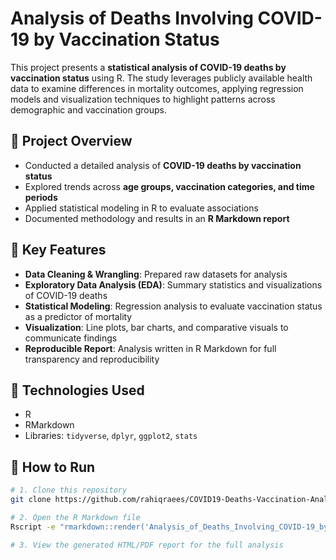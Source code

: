 # Analysis of Deaths Involving COVID-19 by Vaccination Status

This project presents a **statistical analysis of COVID-19 deaths by vaccination status** using R. The study leverages publicly available health data to examine differences in mortality outcomes, applying regression models and visualization techniques to highlight patterns across demographic and vaccination groups.

## 🔹 Project Overview
- Conducted a detailed analysis of **COVID-19 deaths by vaccination status**  
- Explored trends across **age groups, vaccination categories, and time periods**  
- Applied statistical modeling in R to evaluate associations  
- Documented methodology and results in an **R Markdown report**  

## 🔹 Key Features
- **Data Cleaning & Wrangling**: Prepared raw datasets for analysis  
- **Exploratory Data Analysis (EDA)**: Summary statistics and visualizations of COVID-19 deaths  
- **Statistical Modeling**: Regression analysis to evaluate vaccination status as a predictor of mortality  
- **Visualization**: Line plots, bar charts, and comparative visuals to communicate findings  
- **Reproducible Report**: Analysis written in R Markdown for full transparency and reproducibility  

## 🔹 Technologies Used
- R  
- RMarkdown  
- Libraries: `tidyverse`, `dplyr`, `ggplot2`, `stats`  

## 🔹 How to Run
```bash
# 1. Clone this repository
git clone https://github.com/rahiqraees/COVID19-Deaths-Vaccination-Analysis.git

# 2. Open the R Markdown file
Rscript -e "rmarkdown::render('Analysis_of_Deaths_Involving_COVID-19_by_Vaccination_Status.Rmd')"

# 3. View the generated HTML/PDF report for the full analysis
